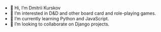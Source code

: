 - 👋 Hi, I’m Dmitrii Kurskov
- 👀 I’m interested in D&D and other board card and role-playing games.
- 🌱 I’m currently learning Python and JavaScript.
- 💞️ I’m looking to collaborate on Django projects.

<!---
kurskov/kurskov is a ✨ special ✨ repository because its `README.md` (this file) appears on your GitHub profile.
You can click the Preview link to take a look at your changes.
--->
